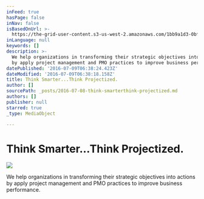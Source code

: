 ```yaml
---
inFeed: true
hasPage: false
inNav: false
isBasedOnUrl: >-
  https://the-grid-user-content.s3-us-west-2.amazonaws.com/1bb9a1d3-0bf6-4de7-8814-fc9792f27c8c.png
inLanguage: null
keywords: []
description: >-
  We help organizations in transforming their strategic objectives into actions
  by apply project management and PMO practices to improve business performance.
datePublished: '2016-07-09T06:38:24.423Z'
dateModified: '2016-07-09T06:38:18.158Z'
title: Think Smarter...Think Projectized.
author: []
sourcePath: _posts/2016-07-08-think-smarterthink-projectized.md
authors: []
publisher: null
starred: true
_type: MediaObject

---
```

# Think Smarter...Think Projectized.
![](https://the-grid-user-content.s3-us-west-2.amazonaws.com/1bb9a1d3-0bf6-4de7-8814-fc9792f27c8c.png)

We help organizations in transforming their strategic objectives into actions by apply project management and PMO practices to improve business performance.